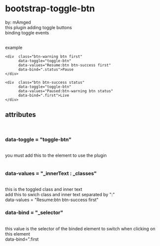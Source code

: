 bootstrap-toggle-btn
====================
by: mAmged<br>
this plugin adding toggle buttons<br>
binding toggle events<br><br>

example

    <div  class="btn-warning btn first" 
          data-toggle="toggle-btn" 
          data-values="Resume:btn btn-success first"
          data-bind=".status">Pause
    </div>
    
    <div  class="btn btn-success status" 
          data-toggle="toggle-btn" 
          data-values="Paused:btn-warning btn status" 
          data-bind=".first">Live
    </div>

<h2>attributes</h2><br>

<h3>data-toggle = "toggle-btn"</h3><br>
    you must add this to the element to use the plugin<br><br>


<h3>data-values = "_innerText : _classes"</h3><br>
    this is the toggled class and inner text<br>
    add this to swich class and inner text separated by ":"<br>
    data-values = "Resume:btn btn-success first"

<h3>data-bind = "_selector"</h3><br>
    this value is the selector of the binded element to switch when clicking on this element<br>
    data-bind=".first
    
